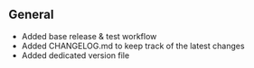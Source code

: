 ## General

- Added base release & test workflow
- Added CHANGELOG.md to keep track of the latest changes
- Added dedicated version file